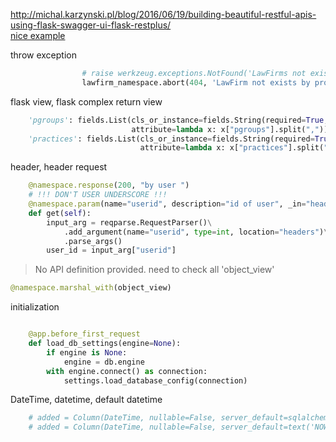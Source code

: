 http://michal.karzynski.pl/blog/2016/06/19/building-beautiful-restful-apis-using-flask-swagger-ui-flask-restplus/  
[nice example](https://github.com/postrational/rest_api_demo)

throw exception
```python
                # raise werkzeug.exceptions.NotFound('LawFirms not exists by id')
                lawfirm_namespace.abort(404, 'LawFirm not exists by provided id')
```

flask view, flask complex return view
```python
    'pgroups': fields.List(cls_or_instance=fields.String(required=True, description='id of groups'),
                           attribute=lambda x: x["pgroups"].split(",")),
    'practices': fields.List(cls_or_instance=fields.String(required=True, description='practices'),
                             attribute=lambda x: x["practices"].split(","))
```

header, header request
```python
    @namespace.response(200, "by user ")
    # !!! DON'T USER UNDERSCORE !!!
    @namespace.param(name="userid", description="id of user", _in="header")
    def get(self):
        input_arg = reqparse.RequestParser()\
            .add_argument(name="userid", type=int, location="headers")\
            .parse_args()
        user_id = input_arg["userid"]

```

> No API definition provided.
need to check all 'object_view'
```python
@namespace.marshal_with(object_view)
```

initialization
```python

    @app.before_first_request
    def load_db_settings(engine=None):
        if engine is None:
            engine = db.engine
        with engine.connect() as connection:
            settings.load_database_config(connection)

```

DateTime, datetime, default datetime
```python
    # added = Column(DateTime, nullable=False, server_default=sqlalchemy.sql.func.now())
    # added = Column(DateTime, nullable=False, server_default=text('NOW()'))

```
